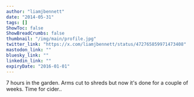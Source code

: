 ```yaml
---
author: "liamjbennett"
date: "2014-05-31"
tags: []
ShowToc: false
ShowBreadCrumbs: false
thumbnail: "/img/main/profile.jpg"
twitter_link: "https://x.com/liamjbennett/status/472765859971473408"
mastodon_link: ""
bluesky_link: ""
linkedin_link: ""
expiryDate: "2016-01-01"
---
```


7 hours in the garden. Arms cut to shreds but now it's done for a couple of weeks. Time for cider..


